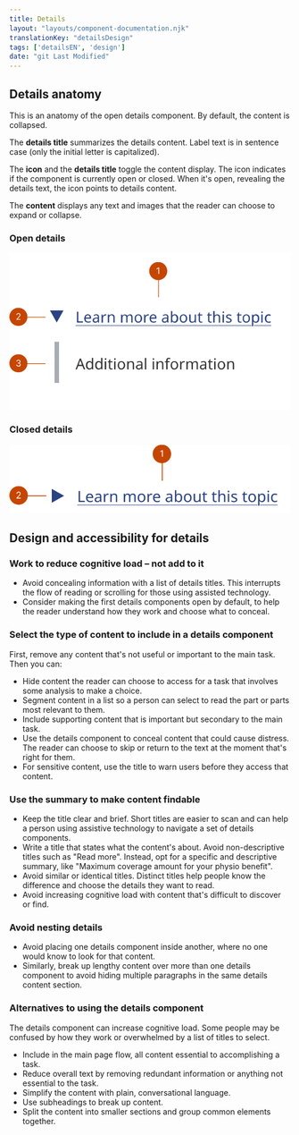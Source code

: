```yaml
---
title: Details
layout: "layouts/component-documentation.njk"
translationKey: "detailsDesign"
tags: ['detailsEN', 'design']
date: "git Last Modified"
---
```


## Details anatomy

This is an anatomy of the open details component. By default, the content is collapsed.

The **details title** summarizes the details content. Label text is in sentence case (only the initial letter is capitalized).

The **icon** and the **details title** toggle the content display. The icon indicates if the component is currently open or closed. When it's open, revealing the details text, the icon points to details content.

The **content** displays any text and images that the reader can choose to expand or collapse.

### Open details

<img class="b-sm b-default p-400" src="/images/en/components/anatomy/gcds-details-anatomy-open.svg" alt="Learn more about this topic taxonomy with three labels: details title, icon and content.  Details title pointing at Learn more about this topic. Learn more about this topic is greyed blue font underlined. Icon pointed at a dark blue triangle arrow infront of the details title. When the arrow is selected it points down to show Additional information."/>

### Closed details

<img class="b-sm b-default p-400" src="/images/en/components/anatomy/gcds-details-anatomy-closed.svg" alt="Learn more about this topic taxonomy with two labels: details title and icon. The details title pointing at Learn more about this topic. Learn more about this topic is dark font underlined. Icon pointed at a dark blue triangle arrow infront of the details title."/>

## Design and accessibility for details

### Work to reduce cognitive load – not add to it

- Avoid concealing information with a list of details titles. This interrupts the flow of reading or scrolling for those using assisted technology.
- Consider making the first details components open by default, to help the reader understand how they work and choose what to conceal.

### Select the type of content to include in a details component

First, remove any content that's not useful or important to the main task. Then you can:

- Hide content the reader can choose to access for a task that involves some analysis to make a choice.
- Segment content in a list so a person can select to read the part or parts most relevant to them.
- Include supporting content that is important but secondary to the main task.
- Use the details component to conceal content that could cause distress. The reader can choose to skip or return to the text at the moment that's right for them.
- For sensitive content, use the title to warn users before they access that content.

### Use the summary to make content findable

- Keep the title clear and brief. Short titles are easier to scan and can help a person using assistive technology to navigate a set of details components.
- Write a title that states what the content's about. Avoid non-descriptive titles such as "Read more". Instead, opt for a specific and descriptive summary, like "Maximum coverage amount for your physio benefit".
- Avoid similar or identical titles. Distinct titles help people know the difference and choose the details they want to read.
- Avoid increasing cognitive load with content that's difficult to discover or find.

### Avoid nesting details

- Avoid placing one details component inside another, where no one would know to look for that content.
- Similarly, break up lengthy content over more than one details component to avoid hiding multiple paragraphs in the same details content section.

### Alternatives to using the details component

The details component can increase cognitive load. Some people may be confused by how they work or overwhelmed by a list of titles to select.

- Include in the main page flow, all content essential to accomplishing a task.
- Reduce overall text by removing redundant information or anything not essential to the task.
- Simplify the content with plain, conversational language.
- Use subheadings to break up content.
- Split the content into smaller sections and group common elements together.

